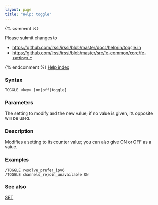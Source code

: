 ```yaml
---
layout: page
title: "Help: toggle"
---
```


{% comment %}

Please submit changes to
- https://github.com/irssi/irssi/blob/master/docs/help/in/toggle.in
- https://github.com/irssi/irssi/blob/master/src/fe-common/core/fe-settings.c


{% endcomment %}
[Help index](/documentation/help)

### Syntax ###

<div class="highlight irssisyntax"><pre style="\-\-cmdlen:6ch"><code><span class="synB">TOGGLE</span> <span class="synB05">&lt;key></span> <span class="syn10">[<span class="syn">on</span>|<span class="syn">off</span>|<span class="syn">toggle</span>]</span></code></pre></div>



### Parameters ###

   The setting to modify and the new value; if no value is given, its opposite
   will be used.

### Description ###

Modifies a setting to its counter value; you can also give ON or OFF as a
value.

### Examples ###

    /TOGGLE resolve_prefer_ipv6
    /TOGGLE channels_rejoin_unavailable ON

### See also ###
[SET](/documentation/help/set)

